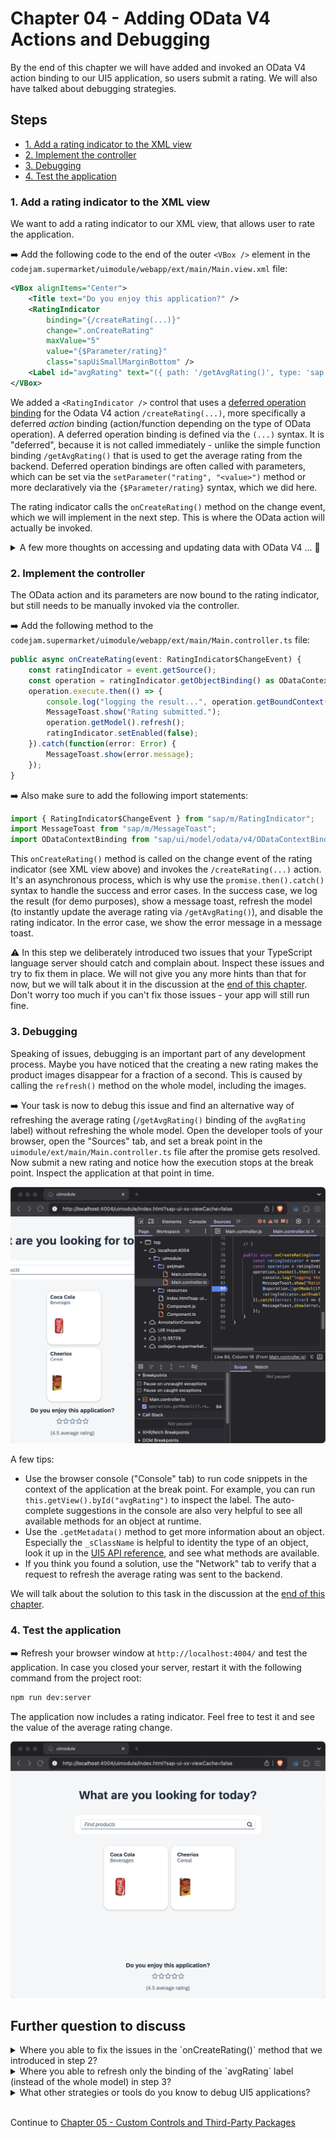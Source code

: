 # Chapter 04 - Adding OData V4 Actions and Debugging

By the end of this chapter we will have added and invoked an OData V4 action binding to our UI5 application, so users submit a rating. We will also have talked about debugging strategies.

## Steps

- [1. Add a rating indicator to the XML view](#1-add-a-rating-indicator-to-the-xml-view)<br>
- [2. Implement the controller](#2-implement-the-controller)<br>
- [3. Debugging](#3-debugging)<br>
- [4. Test the application](#4-test-the-application)<br>

### 1. Add a rating indicator to the XML view

We want to add a rating indicator to our XML view, that allows user to rate the application.

➡️ Add the following code to the end of the outer `<VBox />` element in the `codejam.supermarket/uimodule/webapp/ext/main/Main.view.xml` file:

```xml
<VBox alignItems="Center">
    <Title text="Do you enjoy this application?" />
    <RatingIndicator
        binding="{/createRating(...)}"
        change=".onCreateRating"
        maxValue="5"
        value="{$Parameter/rating}"
        class="sapUiSmallMarginBottom" />
    <Label id="avgRating" text="({ path: '/getAvgRating()', type: 'sap.ui.model.odata.type.Decimal' } average rating)" />
</VBox>	
```

We added a `<RatingIndicator />` control that uses a [deferred operation binding](https://ui5.sap.com/#/topic/b54f7895b7594c61a83fa7257fa9d13f) for the Odata V4 action `/createRating(...)`, more specifically a deferred *action* binding (action/function depending on the type of OData operation). A deferred operation binding is defined via the `(...)` syntax. It is "deferred", because it is not called immediately - unlike the simple function binding `/getAvgRating()` that is used to get the average rating from the backend. Deferred operation bindings are often called with parameters, which can be set via the `setParameter("rating", "<value>")` method or more declaratively via the `{$Parameter/rating}` syntax, which we did here.

The rating indicator calls the `onCreateRating()` method on the change event, which we will implement in the next step. This is where the OData action will actually be invoked.

<details>
<summary>A few more thoughts on accessing and updating data with OData V4 ... 💬</summary>

<br>

> The [OData V4 model](https://ui5.sap.com/#/api/sap.ui.model.odata.v4.ODataModel) in UI5 does ***not*** allow for direct (or "manual") data model access or manipulation via the `getProperty()` or `setProperty()` methods - unlike the [OData V2 model](https://ui5.sap.com/#/api/sap.ui.model.odata.v2.ODataModel%23methods/Summary) or [JSON model](https://ui5.sap.com/#/api/sap.ui.model.json.JSONModel). Instead, the context API ([ODataContextBinding](https://ui5.sap.com/#/api/sap.ui.model.odata.v4.ODataContextBinding)) plays the most central role and is used to access and manipulate data. It is therefore considered a best practice to use bindings whenever possible. Data model properties (a path in the model) are bound to control properties, which means that changes to the control and therefore the data model (two-way binding) then also automatically update the backend. Simple function bindings or deferred operation bindings like shown above are used to manipulate data (never do "manual" calculations on the client side). This approach requires the backend to be closely aligned with what the client (the UI5 app) wants to do and provide the corresponding actions and functions.
>
> You can read more about the differences between OData V2 and OData V4 in the [UI5 documentation](https://ui5.sap.com/#/topic/abd4d7c7548d4c29ab8364d3904a6d74).

</details>

### 2. Implement the controller

The OData action and its parameters are now bound to the rating indicator, but still needs to be manually invoked via the controller.

➡️ Add the following method to the `codejam.supermarket/uimodule/webapp/ext/main/Main.controller.ts` file:

```typescript
public async onCreateRating(event: RatingIndicator$ChangeEvent) {
    const ratingIndicator = event.getSource();
    const operation = ratingIndicator.getObjectBinding() as ODataContextBinding;
    operation.execute.then(() => {
        console.log("logging the result...", operation.getBoundContext().getObject());
        MessageToast.show("Rating submitted.");
        operation.getModel().refresh();
        ratingIndicator.setEnabled(false);
    }).catch(function(error: Error) {
        MessageToast.show(error.message);
    });
}
```

➡️ Also make sure to add the following import statements:

```typescript
import { RatingIndicator$ChangeEvent } from "sap/m/RatingIndicator";
import MessageToast from "sap/m/MessageToast";
import ODataContextBinding from "sap/ui/model/odata/v4/ODataContextBinding";
```

This `onCreateRating()` method is called on the change event of the rating indicator (see XML view above) and invokes the `/createRating(...)` action. It's an asynchronous process, which is why use the `promise.then().catch()` syntax to handle the success and error cases. In the success case, we log the result (for demo purposes), show a message toast, refresh the model (to instantly update the average rating via `/getAvgRating()`), and disable the rating indicator. In the error case, we show the error message in a message toast.

⚠️ In this step we deliberately introduced two issues that your TypeScript language server should catch and complain about. Inspect these issues and try to fix them in place. We will not give you any more hints than that for now, but we will talk about it in the discussion at the [end of this chapter](#further-question-to-discuss). Don't worry too much if you can't fix those issues - your app will still run fine.

### 3. Debugging

Speaking of issues, debugging is an important part of any development process. Maybe you have noticed that the creating a new rating makes the product images disappear for a fraction of a second. This is caused by calling the `refresh()` method on the whole model, including the images.

➡️ Your task is now to debug this issue and find an alternative way of refreshing the average rating (`/getAvgRating()` binding of the `avgRating` label) without refreshing the whole model. Open the developer tools of your browser, open the "Sources" tab, and set a break point in the `uimodule/ext/main/Main.controller.ts` file after the promise gets resolved. Now submit a new rating and notice how the execution stops at the break point. Inspect the application at that point in time.

![breakpoint](./breakpoint.png)

A few tips:
- Use the browser console ("Console" tab) to run code snippets in the context of the application at the break point. For example, you can run `this.getView().byId("avgRating")` to inspect the label. The auto-complete suggestions in the console are also very helpful to see all available methods for an object at runtime.
- Use the `.getMetadata()` method to get more information about an object. Especially the `_sClassName` is helpful to identity the type of an object, look it up in the [UI5 API reference](https://ui5.sap.com/#/api), and see what methods are available.
- If you think you found a solution, use the "Network" tab to verify that a request to refresh the average rating was sent to the backend.

We will talk about the solution to this task in the discussion at the [end of this chapter](#further-question-to-discuss).

### 4. Test the application

➡️ Refresh your browser window at `http://localhost:4004/` and test the application. In case you closed your server, restart it with the following command from the project root:

```bash
npm run dev:server
```

The application now includes a rating indicator. Feel free to test it and see the value of the average rating change.

![application](./application.png)

## Further question to discuss

<details>
<summary>Where you able to fix the issues in the `onCreateRating()` method that we introduced in step 2?</summary>

<br>

> The TS language server complained that the `execute()` method of the `ODataBindingContext` is deprecated. Replace it with `invoke()` to fix this. This is a great example of how TS provides a comprehensive experience that feels like the documentation is built into your IDE.
>
> The TS language server also complained that the return value of `operation.getModel()` might possibly be null - potentially resulting in an ugly error when calling `refresh()` on it. You can fix this by using the optional chaining operator `?.`: `operation.getModel()?.refresh()`. This way, `refresh()` will only be called if `getModel()` returns a non-null value. This is a great example of how TS helps you to write more robust code and avoid runtime errors.

</details>

<details>
<summary>Where you able to refresh only the binding of the `avgRating` label (instead of the whole model) in step 3?</summary>

<br>

> The solution is to first use `label.getBinding("text")` to get the composite binding of the label, then use `compositeBinding.getBindings()` to get all property bindings of the composite binding, and finally call `refresh()` on the first binding of the array, which is the `/getAvgRating` function binding. This way, only the average rating is refreshed without affecting the product images. It's not rocket science, but quite the task to work out yourself.
> ```typescript
>public async onCreateRating(event: RatingIndicator$ChangeEvent) {
>    const ratingIndicator = event.getSource();
>    const operation = ratingIndicator.getObjectBinding() as ODataContextBinding;
>    operation.invoke().then(() => {
>        console.log("logging the result...", operation.getBoundContext().getObject());
>        MessageToast.show("Rating submitted.");
>        const label = this.getView()?.byId("avgRating") as Label
>        const compositeBindings = label.getBinding("text") as CompositeBinding
>        compositeBindings.getBindings()[0].refresh()
>        ratingIndicator.setEnabled(false);
>    }).catch((error: Error) => {
>        MessageToast.show(error.message);
>    });
>}
>```

</details>

<details>
<summary>What other strategies or tools do you know to debug UI5 applications?</summary>

<br>

> - The [UI5 inspector](https://chromewebstore.google.com/detail/ui5-inspector/bebecogbafbighhaildooiibipcnbngo?hl=de&pli=1) allows you to inspect the UI5 control tree (XML) at runtime, which can be very helpful.
> - UI5 provides built-in tools for diagnostics and testing purposes via [keyboard shortcuts](https://help.sap.com/docs/ABAP_PLATFORM_NEW/468a97775123488ab3345a0c48cadd8f/154844c3ac2a4675a37aeb6259a5e034.html).
</details>

<br>

Continue to [Chapter 05 - Custom Controls and Third-Party Packages](/chapters/05-/custom-controls-and-third-party-packages/)
